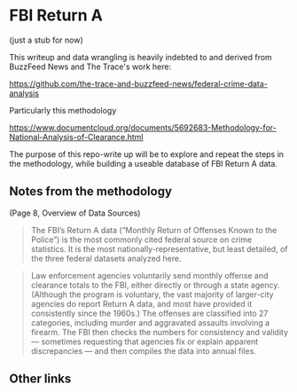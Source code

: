 
# FBI Return A

(just a stub for now)

This writeup and data wrangling is heavily indebted to and derived from BuzzFeed News and The Trace's work here:

https://github.com/the-trace-and-buzzfeed-news/federal-crime-data-analysis

Particularly this methodology

https://www.documentcloud.org/documents/5692683-Methodology-for-National-Analysis-of-Clearance.html

The purpose of this repo-write up will be to explore and repeat the steps in the methodology, while building a useable database of FBI Return A data.


## Notes from the methodology

(Page 8, Overview of Data Sources)

> The FBI’s Return A data (“Monthly Return of Offenses Known to the Police”) is the most commonly cited federal source on crime statistics. It is the most nationally-representative, but least detailed, of the three federal datasets analyzed here.

> Law enforcement agencies voluntarily send monthly offense and clearance totals to the FBI, either directly or through a state agency. (Although the program is voluntary, the vast majority of larger-city agencies do report Return A data, and most have provided it consistently since the 1960s.) The offenses are classified into 27 categories, including murder and aggravated assaults involving a firearm. The FBI then checks the numbers for consistency and validity — sometimes requesting that agencies fix or explain apparent discrepancies — and then compiles the data into annual files. 

## Other links
